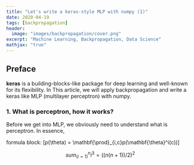 ```yaml
---
title: "Let's write a keras-style MLP with numpy (1)"
date: 2020-04-19
tags: [backpropagation]
header:
  image: "images/backpropagation/cover.png"
excerpt: "Machine Learning, Backpropagation, Data Science"
mathjax: "true"
---
```

## Preface

**keras** is a building-blocks-like package for deep learning and well-known for its flexibility. In This
article, we will apply backpropagation and write a keras like MLP (multilayer perceptron) with numpy.

### 1. What is perceptron, how it works?

Before we get into MLP, we obviously need to understand what is perceptron.
In essence,

formula block:
\[p(\theta) = \mathbf{\prod}_{i,c}p(\mathbf{\theta}^i(c))\]

$$ sum_(i=1)^n i^3=((n(n+1))/2)^2 $$
